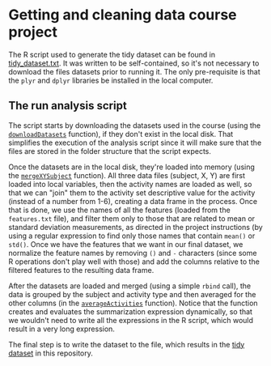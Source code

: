 Getting and cleaning data course project
==============================

The R script used to generate the tidy dataset can be found in [tidy_dataset.txt](./tidy_dataset.txt). It was written to be self-contained, so it's not necessary to download the files datasets prior to running it. The only pre-requisite is that the `plyr` and `dplyr` libraries be installed in the local computer.

## The run analysis script

The script starts by downloading the datasets used in the course (using the [`downloadDatasets`](./run_analysis.R#L5) function), if they don't exist in the local disk. That simplifies the execution of the analysis script since it will make sure that the files are stored in the folder structure that the script expects.

Once the datasets are in the local disk, they're loaded into memory (using the [`mergeXYSubject`](./run_analysis.R#L32) function). All three data files (subject, X, Y) are first loaded into local variables, then the activity names are loaded as well, so that we can "join" them to the activity set descriptive value for the activity (instead of a number from 1-6), creating a data frame in the process. Once that is done, we use the names of all the features (loaded from the `features.txt` file), and filter them only to those that are related to mean or standard deviation measurements, as directed in the project instructions (by using a regular expression to find only those names that contain `mean()` or `std()`. Once we have the features that we want in our final dataset, we normalize the feature names by removing `()` and `-` characters (since some R operations don't play well with those) and add the columns relative to the filtered features to the resulting data frame.

After the datasets are loaded and merged (using a simple `rbind` call), the data is grouped by the subject and activity type and then averaged for the other columns (in the [`averageActivities`](./run_analysis.R#L83) function). Notice that the function creates and evaluates the summarization expression dynamically, so that we wouldn't need to write all the expressions in the R script, which would result in a very long expression.

The final step is to write the dataset to the file, which results in the [tidy dataset](./tidy_dataset.txt) in this repository.
